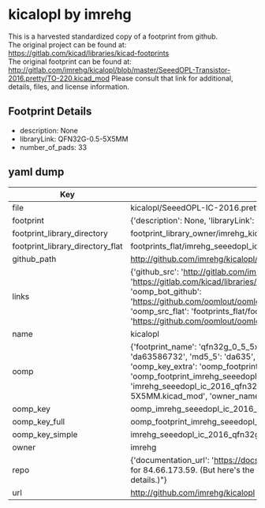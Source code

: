# kicalopl by imrehg  
This is a harvested standardized copy of a footprint from github.  
The original project can be found at:  
https://gitlab.com/kicad/libraries/kicad-footprints  
The original footprint can be found at:
http://gitlab.com/imrehg/kicalopl/blob/master/SeeedOPL-Transistor-2016.pretty/TO-220.kicad_mod
Please consult that link for additional, details, files, and license information.  
## Footprint Details
* description: None  
* libraryLink: QFN32G-0.5-5X5MM  
* number_of_pads: 33  
## yaml dump  
| Key | Value |  
| --- | --- |  
| file | kicalopl/SeeedOPL-IC-2016.pretty/QFN32G-0.5-5X5MM.kicad_mod |  
| footprint | {'description': None, 'libraryLink': 'QFN32G-0.5-5X5MM', 'number_of_pads': 33} |  
| footprint_library_directory | footprint_library_owner/imrehg_kicalopl |  
| footprint_library_directory_flat | footprints_flat/imrehg_seeedopl_ic_2016_qfn32g_0_5_5x5mm/working |  
| github_path | http://github.com/imrehg/kicalopl/blob/master/SeeedOPL-IC-2016.pretty/QFN32G-0.5-5X5MM.kicad_mod |  
| links | {'github_src': 'http://gitlab.com/imrehg/kicalopl/blob/master/SeeedOPL-Transistor-2016.pretty/TO-220.kicad_mod', 'github_src_repo': 'https://gitlab.com/kicad/libraries/kicad-footprints', 'oomp_bot': 'footprints/imrehg_seeedopl_ic_2016_qfn32g_0_5_5x5mm/working', 'oomp_bot_github': 'https://github.com/oomlout/oomlout_oomp_footprint_bot/tree/main/footprints/imrehg_seeedopl_ic_2016_qfn32g_0_5_5x5mm/working', 'oomp_src_flat': 'footprints_flat/footprints_flat/imrehg_seeedopl_ic_2016_qfn32g_0_5_5x5mm/working', 'oomp_src_flat_github': 'https://github.com/oomlout/oomlout_oomp_footprint_src/tree/main/footprints_flat/imrehg_seeedopl_ic_2016_qfn32g_0_5_5x5mm/working'} |  
| name | kicalopl |  
| oomp | {'footprint_name': 'qfn32g_0_5_5x5mm', 'library_name': 'seeedopl_ic_2016', 'md5': 'da63586732d55ae5a093f1eb99e3a244', 'md5_10': 'da63586732', 'md5_5': 'da635', 'md5_6': 'da6358', 'oomp_key': 'oomp_imrehg_seeedopl_ic_2016_qfn32g_0_5_5x5mm', 'oomp_key_extra': 'oomp_footprint_imrehg_seeedopl_ic_2016_qfn32g_0_5_5x5mm', 'oomp_key_full': 'oomp_footprint_imrehg_seeedopl_ic_2016_qfn32g_0_5_5x5mm_da6358', 'oomp_key_simple': 'imrehg_seeedopl_ic_2016_qfn32g_0_5_5x5mm', 'original_filename': 'kicalopl/SeeedOPL-IC-2016.pretty/QFN32G-0.5-5X5MM.kicad_mod', 'owner_name': 'imrehg'} |  
| oomp_key | oomp_imrehg_seeedopl_ic_2016_qfn32g_0_5_5x5mm |  
| oomp_key_full | oomp_footprint_imrehg_seeedopl_ic_2016_qfn32g_0_5_5x5mm |  
| oomp_key_simple | imrehg_seeedopl_ic_2016_qfn32g_0_5_5x5mm |  
| owner | imrehg |  
| repo | {'documentation_url': 'https://docs.github.com/rest/overview/resources-in-the-rest-api#rate-limiting', 'message': "API rate limit exceeded for 84.66.173.59. (But here's the good news: Authenticated requests get a higher rate limit. Check out the documentation for more details.)"} |  
| url | http://github.com/imrehg/kicalopl |  

